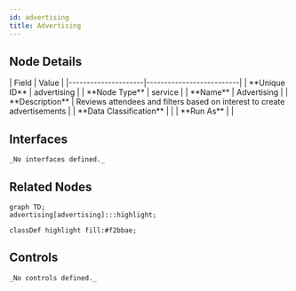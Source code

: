 ```yaml
---
id: advertising
title: Advertising
---
```


## Node Details
<div className="table-container">
| Field               | Value                    |
|---------------------|--------------------------|
| **Unique ID**       | advertising                   |
| **Node Type**       | service             |
| **Name**            | Advertising                 |
| **Description**     | Reviews attendees and filters based on interest to create advertisements          |
| **Data Classification** |  |
| **Run As**          |                 |
</div>

## Interfaces
    _No interfaces defined._


## Related Nodes

```mermaid
graph TD;
advertising[advertising]:::highlight;

classDef highlight fill:#f2bbae;

```


## Controls

    _No controls defined._
